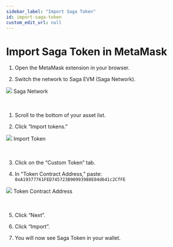 ```yaml
---
sidebar_label: "Import Saga Token"
id: import-saga-token
custom_edit_url: null
---
```


# Import Saga Token in MetaMask

1. Open the MetaMask extension in your browser.

2. Switch the network to Saga EVM (Saga Network).

<div className="flex flex-col items-center">
    <img src="/img/import-Saga-token-Sagaevm.png"/>
    <span className="font-bold text-[rgb(192,192,192)]">Saga Network</span>
</div>
<br></br>

1. Scroll to the bottom of your asset list.

2. Click “Import tokens.”

<div className="flex flex-col items-center">
    <img src="/img/import-Saga-token.png"/>
    <span className="font-bold text-[rgb(192,192,192)]">Import Token</span>
</div>
<br></br>

3. Click on the “Custom Token” tab.

4. In "Token Contract Address," paste: `0xA19377761FED745723B90993988E04d641c2CfFE`

<div className="flex flex-col items-center">
    <img src="/img/import-Saga-token-contract-address.png"/>
    <span className="font-bold text-[rgb(192,192,192)]">Token Contract Address</span>
</div>
<br></br>

5. Click “Next”.

6. Click “Import”.

7. You will now see Saga Token in your wallet.

